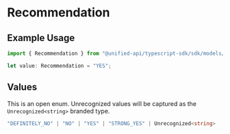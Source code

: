 # Recommendation

## Example Usage

```typescript
import { Recommendation } from "@unified-api/typescript-sdk/sdk/models/shared";

let value: Recommendation = "YES";
```

## Values

This is an open enum. Unrecognized values will be captured as the `Unrecognized<string>` branded type.

```typescript
"DEFINITELY_NO" | "NO" | "YES" | "STRONG_YES" | Unrecognized<string>
```